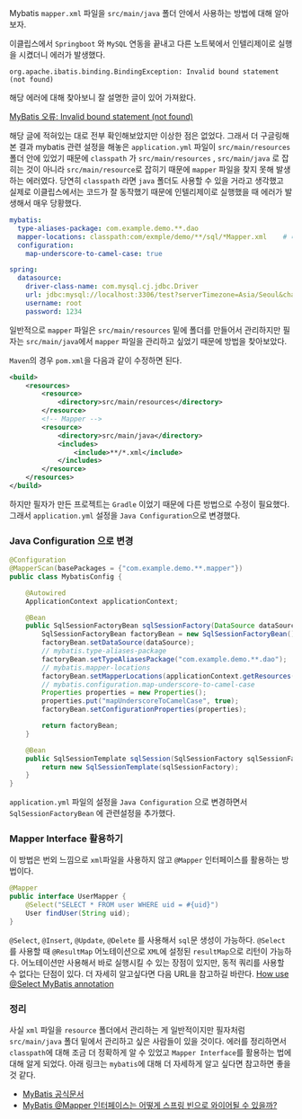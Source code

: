 Mybatis `mapper.xml` 파일을 `src/main/java` 폴더 안에서 사용하는 방법에 대해 알아보자.



이클립스에서 `Springboot` 와 `MySQL` 연동을 끝내고 다른 노트북에서 인텔리제이로 실행을 시켰더니 에러가 발생했다.

```
org.apache.ibatis.binding.BindingException: Invalid bound statement (not found)
```

해당 에러에 대해 찾아보니 잘 설명한 글이 있어 가져왔다.

[MyBatis 오류: Invalid bound statement (not found)](https://madplay.github.io/post/mybatis-invalid-bound-statement-not-found-error)



해당 글에 적혀있는 대로 전부 확인해보았지만 이상한 점은 없었다. 그래서 더 구글링해본 결과 mybatis 관련 설정을 해놓은 `application.yml` 파일이 `src/main/resources` 폴더 안에 있었기 때문에 `classpath` 가 `src/main/resources` , `src/main/java` 로 잡히는 것이 아니라 `src/main/resource`로 잡히기 때문에 `mapper` 파일을 찾지 못해 발생하는 에러였다. 당연히 `classpath` 라면 `java` 폴더도 사용할 수 있을 거라고 생각했고 실제로 이클립스에서는 코드가 잘 동작했기 때문에 인텔리제이로 실행했을 때 에러가 발생해서 매우 당황했다.

```yaml
mybatis:
  type-aliases-package: com.example.demo.**.dao
  mapper-locations: classpath:com/exmple/demo/**/sql/*Mapper.xml	# 바로 이부분
  configuration:
    map-underscore-to-camel-case: true

spring:
  datasource:
    driver-class-name: com.mysql.cj.jdbc.Driver
    url: jdbc:mysql://localhost:3306/test?serverTimezone=Asia/Seoul&characterEncoding=UTF-8
    username: root
    password: 1234
```



일반적으로 `mapper` 파일은 `src/main/resources` 밑에 폴더를 만들어서 관리하지만 필자는 `src/main/java`에서 `mapper` 파일을 관리하고 싶었기 때문에 방법을 찾아보았다.



`Maven`의 경우 `pom.xml`을 다음과 같이 수정하면 된다.

```xml
<build>
    <resources>
        <resource>
            <directory>src/main/resources</directory>
        </resource>
        <!-- Mapper -->
        <resource>
            <directory>src/main/java</directory>
            <includes>
                <include>**/*.xml</include>
            </includes>
        </resource>
    </resources>
</build>
```



하지만 필자가 만든 프로젝트는 `Gradle` 이었기 때문에 다른 방법으로 수정이 필요했다. 그래서 `application.yml` 설정을 `Java Configuration`으로 변경했다.

###  Java Configuration 으로 변경

```java
@Configuration
@MapperScan(basePackages = {"com.example.demo.**.mapper"})
public class MybatisConfig {

    @Autowired
    ApplicationContext applicationContext;

    @Bean
    public SqlSessionFactoryBean sqlSessionFactory(DataSource dataSource) throws IOException {
        SqlSessionFactoryBean factoryBean = new SqlSessionFactoryBean();
        factoryBean.setDataSource(dataSource);
        // mybatis.type-aliases-package
        factoryBean.setTypeAliasesPackage("com.example.demo.**.dao");
        // mybatis.mapper-locations
        factoryBean.setMapperLocations(applicationContext.getResources("classpath:**/sql/*.xml"));
        // mybatis.configuration.map-underscore-to-camel-case
        Properties properties = new Properties();
        properties.put("mapUnderscoreToCamelCase", true);
        factoryBean.setConfigurationProperties(properties);

        return factoryBean;
    }

    @Bean
    public SqlSessionTemplate sqlSession(SqlSessionFactory sqlSessionFactory) {
        return new SqlSessionTemplate(sqlSessionFactory);
    }
}
```

`application.yml` 파일의 설정을 `Java Configuration` 으로 변경하면서 `SqlSessionFactoryBean` 에  관련설정을 추가했다.



### Mapper Interface 활용하기

이 방법은 번외 느낌으로 `xml`파일을 사용하지 않고 `@Mapper` 인터페이스를 활용하는 방법이다.

```java
@Mapper
public interface UserMapper {
    @Select("SELECT * FROM user WHERE uid = #{uid}")
    User findUser(String uid);
}
```

`@Select`, `@Insert`, `@Update`, `@Delete` 를 사용해서 `sql`문 생성이 가능하다. `@Select` 를 사용할 때 `@ResultMap` 어노테이션으로 `XML`에 설정된 `resultMap`으로 리턴이 가능하다.  어노테이션만 사용해서 바로 실행시킬 수 있는 장점이 있지만, 동적 쿼리를 사용할 수 없다는 단점이 있다. 더 자세히 알고싶다면 다음 URL을 참고하길 바란다. [How use @Select MyBatis annotation](https://examples.javacodegeeks.com/enterprise-java/mybatis/how-use-select-mybatis-annotation/)



### 정리

사실 `xml` 파일을 `resource` 폴더에서 관리하는 게 일반적이지만 필자처럼 `src/main/java` 폴더 밑에서 관리하고 싶은 사람들이 있을 것이다.  에러를 정리하면서 `classpath`에 대해 조금 더 정확하게 알 수 있었고 `Mapper Interface`를 활용하는 법에 대해 알게 되었다. 아래 링크는 `mybatis`에 대해 더 자세하게 알고 싶다면 참고하면 좋을 것 같다.



- [MyBatis 공식문서](https://mybatis.org/mybatis-3/ko/index.html)
- [MyBatis @Mapper 인터페이스는 어떻게 스프링 빈으로 와이어될 수 있을까?](http://wiki.plateer.com/pages/viewpage.action?pageId=7767258)